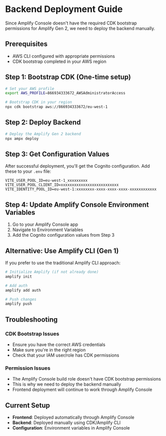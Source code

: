 # Backend Deployment Guide

Since Amplify Console doesn't have the required CDK bootstrap permissions for Amplify Gen 2, we need to deploy the backend manually.

## Prerequisites

- AWS CLI configured with appropriate permissions
- CDK bootstrap completed in your AWS region

## Step 1: Bootstrap CDK (One-time setup)

```bash
# Set your AWS profile
export AWS_PROFILE=866934333672_AWSAdministratorAccess

# Bootstrap CDK in your region
npx cdk bootstrap aws://866934333672/eu-west-1
```

## Step 2: Deploy Backend

```bash
# Deploy the Amplify Gen 2 backend
npx ampx deploy
```

## Step 3: Get Configuration Values

After successful deployment, you'll get the Cognito configuration. Add these to your `.env` file:

```env
VITE_USER_POOL_ID=eu-west-1_xxxxxxxxx
VITE_USER_POOL_CLIENT_ID=xxxxxxxxxxxxxxxxxxxxxxxxxx
VITE_IDENTITY_POOL_ID=eu-west-1:xxxxxxxx-xxxx-xxxx-xxxx-xxxxxxxxxxxx
```

## Step 4: Update Amplify Console Environment Variables

1. Go to your Amplify Console app
2. Navigate to Environment Variables
3. Add the Cognito configuration values from Step 3

## Alternative: Use Amplify CLI (Gen 1)

If you prefer to use the traditional Amplify CLI approach:

```bash
# Initialize Amplify (if not already done)
amplify init

# Add auth
amplify add auth

# Push changes
amplify push
```

## Troubleshooting

### CDK Bootstrap Issues
- Ensure you have the correct AWS credentials
- Make sure you're in the right region
- Check that your IAM user/role has CDK permissions

### Permission Issues
- The Amplify Console build role doesn't have CDK bootstrap permissions
- This is why we need to deploy the backend manually
- Frontend deployment will continue to work through Amplify Console

## Current Setup

- **Frontend**: Deployed automatically through Amplify Console
- **Backend**: Deployed manually using CDK/Amplify CLI
- **Configuration**: Environment variables in Amplify Console 